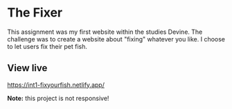 # The Fixer 
This assignment was my first website within the studies Devine. The challenge was to create a website about "fixing" whatever you like. I choose to let users fix their pet fish.

## View live
https://int1-fixyourfish.netlify.app/

**Note:** this project is not responsive!
